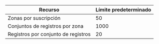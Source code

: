 
| Recurso | Límite predeterminado 
--- | ---
| Zonas por suscripción | 50
| Conjuntos de registros por zona| 1000
| Registros por conjunto de registros| 20
 

<!---HONumber=August15_HO6-->